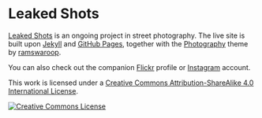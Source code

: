 # Leaked Shots

[Leaked Shots](https://leakedshots.com) is an ongoing project in street photography. The live site is built upon [Jekyll](https://jekyllrb.com/) and [GitHub Pages](https://pages.github.com/), together with the [Photography](https://github.com/ramswaroop/photography) theme by [ramswaroop](https://github.com/ramswaroop).

You can also check out the companion [Flickr](https://www.flickr.com/people/roberto_reale) profile or [Instagram](https://www.instagram.com/leakedshots) account.
 
This work is licensed under a <a rel="license" href="http://creativecommons.org/licenses/by-sa/4.0/">Creative Commons Attribution-ShareAlike 4.0 International License</a>.

<a rel="license" href="http://creativecommons.org/licenses/by-sa/4.0/"><img alt="Creative Commons License" style="border-width:0" src="https://i.creativecommons.org/l/by-sa/4.0/88x31.png" /></a>
